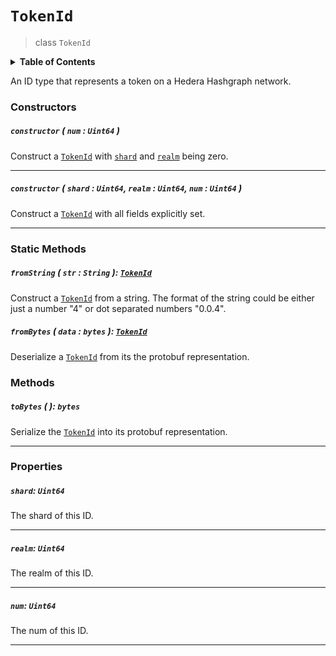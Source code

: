 # `TokenId`

> class `TokenId`

<details>
<summary><b>Table of Contents</b></summary>

| Item | Java | JavaScript | Go
| - | - | - | - |
| [`constructor`](#constructor-num-uint64-) | ✅ | ✅ | ✅
| [`fromString`](#fromstring-str-string-tokenid) | ✅ | ✅ | ✅
| [`fromBytes`](#frombytes-data-bytes-tokenid) | ✅ | ✅ | ✅
| [`shard`](#shard-uint64) | ✅ | ✅ | ✅
| [`realm`](#realm-uint64) | ✅ | ✅ | ✅
| [`num`](#num-uint64) | ✅ | ✅ | ✅
| [`toBytes`](#tobytes-bytes) | ✅ | ✅ | ✅

</details>

An ID type that represents a token on a Hedera Hashgraph network.

### Constructors

##### `constructor` ( `num` : `Uint64` )

Construct a [`TokenId`](#) with [`shard`](#shard-uint64) and [`realm`](#realm-uint64) being zero.

---

##### `constructor` ( `shard` : `Uint64`, `realm` : `Uint64`, `num` : `Uint64` )

Construct a [`TokenId`](#) with all fields explicitly set.

---

### Static Methods

##### `fromString` ( `str` : `String` ): [`TokenId`](#tokenid)

Construct a [`TokenId`](#) from a string. The format of the string could be either just
a number "4" or dot separated numbers "0.0.4".

##### `fromBytes` ( `data` : `bytes` ): [`TokenId`](#tokenid)

Deserialize a [`TokenId`](#) from its the protobuf representation.

### Methods

##### `toBytes` ( ): `bytes`

Serialize the [`TokenId`](#) into its protobuf representation.

---

### Properties

##### `shard`: `Uint64`

The shard of this ID.

---

##### `realm`: `Uint64`

The realm of this ID.

---

##### `num`: `Uint64`

The num of this ID.

---
